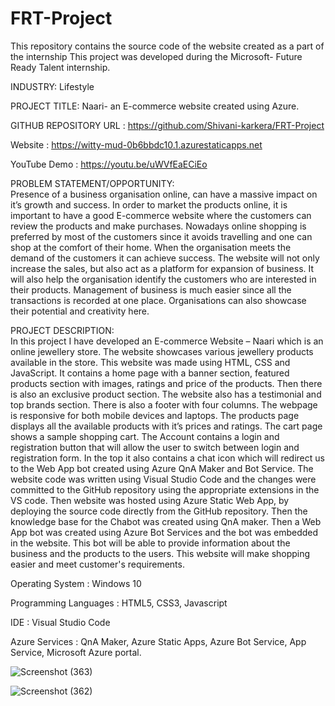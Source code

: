 # FRT-Project
This repository contains the source code of the website created as a part of the internship
This project was developed during the Microsoft- Future Ready Talent internship.

INDUSTRY: Lifestyle

PROJECT TITLE: Naari- an E-commerce website created using Azure.

GITHUB REPOSITORY URL     : https://github.com/Shivani-karkera/FRT-Project

Website                   : https://witty-mud-0b6bbdc10.1.azurestaticapps.net


YouTube Demo              : https://youtu.be/uWVfEaECiEo

PROBLEM STATEMENT/OPPORTUNITY:  
Presence of a business organisation online, can have a massive impact on it’s growth and success. In order to market the products online, it is important to have a good E-commerce website where the customers can review the products and make purchases. Nowadays online shopping is preferred by most of the customers since it avoids travelling and one can shop at the comfort of their home. When the organisation meets the demand of the customers it can achieve success. 
The website will not only increase the sales, but also act as a platform for expansion of business. It will also help the organisation identify the customers who are interested in their products. Management of business is much easier since all the transactions is recorded at one place. Organisations can also showcase their potential and creativity here.



PROJECT DESCRIPTION:   
In this project I have developed an E-commerce Website – Naari which is an online jewellery store. The website showcases various jewellery products available in the store. This website was made using HTML, CSS and JavaScript. It contains a home page with a banner section, featured products section with images, ratings and price of the products. Then there is also an exclusive product section. The website also has a testimonial and top brands section. There is also a footer with four columns. The webpage is responsive for both mobile devices and laptops. The products page displays all the available products with it’s prices and ratings. The cart page shows a sample shopping cart. The Account contains a login and registration button that will allow the user to switch between login and registration form. In the top it also contains a chat icon which will redirect us to the Web App bot created using Azure QnA Maker and Bot Service. The website code was written using Visual Studio Code and the changes were committed to the GitHub repository using the appropriate extensions in the VS code. Then website was hosted using Azure Static Web App, by deploying the source code directly from the GitHub repository. Then the knowledge base for the Chabot was created using QnA maker. Then a Web App bot was created using Azure Bot Services and the bot was embedded in the website. This bot will be able to provide information about the business and the products to the users. This website will make shopping easier and meet customer's requirements.


Operating System          : Windows 10

Programming Languages     : HTML5, CSS3, Javascript

IDE                       : Visual Studio Code

Azure Services            : QnA Maker, Azure Static Apps, Azure Bot Service, App Service, Microsoft Azure portal.




![Screenshot (363)](https://user-images.githubusercontent.com/69305305/155925045-c02abd53-c3f1-414e-9001-cf9845d1ad4a.png)


![Screenshot (362)](https://user-images.githubusercontent.com/69305305/155925072-dc412fce-e277-4651-9353-c9de8430e614.png)



